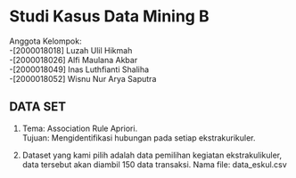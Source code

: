 # Studi Kasus Data Mining B

Anggota Kelompok:   
-[2000018018] Luzah Ulil Hikmah    
-[2000018026] Alfi Maulana Akbar   
-[2000018049] Inas Luthfianti Shaliha   
-[2000018052] Wisnu Nur Arya Saputra  
   
## DATA SET
1. Tema: Association Rule Apriori.   
   Tujuan: Mengidentifikasi hubungan pada setiap ekstrakurikuler.
   
2. Dataset yang kami pilih adalah data pemilihan kegiatan ekstrakulikuler, data tersebut akan diambil 150 data transaksi.
   Nama file: data_eskul.csv
